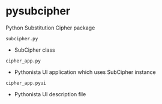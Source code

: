 # pysubcipher
Python Substitution Cipher package

`subcipher.py`

* SubCipher class

`cipher_app.py`

* Pythonista UI application which uses SubCipher instance

`cipher_app.pyui`

* Pythonista UI description file